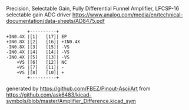 Precision, Selectable Gain, Fully Differential Funnel Amplifier, LFCSP-16
selectable gain ADC driver
https://www.analog.com/media/en/technical-documentation/data-sheets/AD8475.pdf


	        +----------+
	+IN0.4X |[1]   [17]| EP
	+IN0.8X |[2]   [16]| +IN0.4X
	-IN0.8X |[3]   [15]| -VS
	-IN0.4X |[4]   [14]| -VS
	-IN0.4X |[5]   [13]| -VS
	    +VS |[6]   [12]| NC
	    +VS |[7]   [11]| -
	    +VS |[8]   [10]| +
	        +----------+


generated by https://github.com/FBEZ/Pinout-AsciiArt from https://github.com/ask6483/kicad-symbols/blob/master/Amplifier_Difference.kicad_sym
